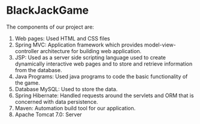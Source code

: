 # BlackJackGame

The components of our project are:
1. Web pages: Used HTML and CSS files
2. Spring MVC: Application framework which provides model-view-controller architecture for building web application.
3. JSP: Used as a server side scripting language used to create dynamically interactive web pages and to store and retrieve information from the database.
4. Java Programs: Used java programs to code the basic functionality of the game.
5. Database MySQL: Used to store the data.
6. Spring Hibernate: Handled requests around the servlets and ORM that is concerned with data persistence.
7. Maven: Automation build tool for our application.
8. Apache Tomcat 7.0: Server
